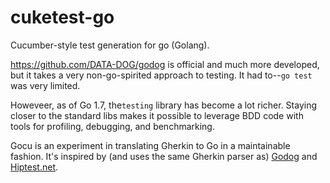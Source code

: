 # cuketest-go

Cucumber-style test generation for go (Golang).

https://github.com/DATA-DOG/godog is official and much more developed, but it takes a very non-go-spirited approach to testing. It had to--`go test` was very limited. 

Howeveer, as of Go 1.7, the`testing` library has become a lot richer. Staying closer to the standard libs makes it possible to leverage BDD code with tools for profiling, debugging, and benchmarking.

Gocu is an experiment in translating Gherkin to Go in a maintainable fashion. It's inspired by (and uses the same Gherkin parser as) [Godog](https://github.com/DATA-DOG/godog) and [Hiptest.net](https://hiptest.net/).
